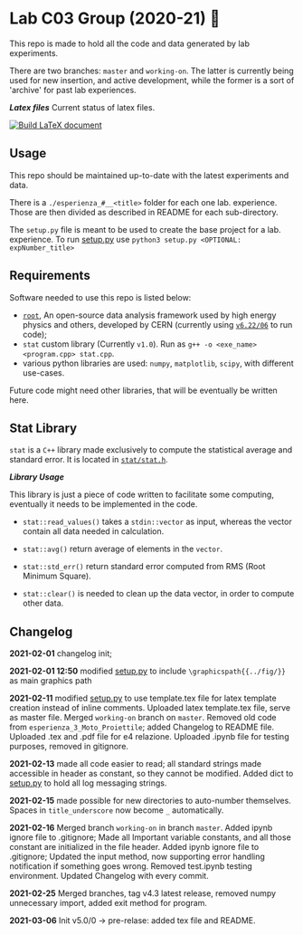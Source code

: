 # Lab C03 Group (2020-21) :rocket:

This repo is made to hold all the code and data generated by lab experiments.

There are two branches: `master` and `working-on`. The latter is currently being 
used for new insertion, and active development, while the former is a sort of 
'archive' for past lab experiences.

***Latex files***
Current status of latex files.

[![Build LaTeX document](https://github.com/mattiasotgia/Lab_C03/actions/workflows/build_latex.yml/badge.svg)](https://github.com/mattiasotgia/Lab_C03/actions/workflows/build_latex.yml)


## Usage

This repo should be maintained up-to-date with the latest experiments and data.

There is a `./esperienza_#__<title>` folder for each one lab. experience. Those 
are then divided as described in README for each sub-directory. 

The `setup.py` file is meant to be used to create the base project for a lab. 
experience. To run [setup.py](setup.py) use `python3 setup.py <OPTIONAL: expNumber_title>`

## Requirements

Software needed to use this repo is listed below:

- [`root`](https://github.com/root-project/root), An open-source data analysis 
framework used by high energy physics and others, developed by CERN 
(currently using [`v6.22/06`](https://github.com/root-project/root/tree/v6-22-06) 
to run code);
- `stat` custom library (Currently `v1.0`). Run as `g++ -o <exe_name> <program.cpp> stat.cpp`.
- various python libraries are used: `numpy`, `matplotlib`, `scipy`, with different use-cases.
<!-- - `numpy` Python library is only needed in order for the [setup.py](setup.py) program to work.  -->

Future code might need other libraries, that will be eventually be written here.

## Stat Library

`stat` is a `C++` library made exclusively to compute the statistical average and
standard error. It is located in [`stat/stat.h`](stat/stat.h).

***Library Usage***

This library is just a piece of code written to facilitate some computing, eventually 
it needs to be implemented in the code.

* `stat::read_values()` takes a `stdin::vector` as input, whereas the vector contain all 
data needed in calculation.

* `stat::avg()` return average of elements in the `vector`.

* `stat::std_err()` return standard error computed from RMS (Root Minimum Square).

* `stat::clear()` is needed to clean up the data vector, in order to compute other data. 

Changelog
---------
**2021-02-01** changelog init;

**2021-02-01 12:50** modified [setup.py](setup.py) to include `\graphicspath{{../fig/}}` 
as main graphics path

**2021-02-11** modified [setup.py](setup.py) to use template.tex file for latex 
template creation instead of inline comments. Uploaded latex template.tex file, 
serve as master file. Merged `working-on` branch on `master`. Removed old code 
from `esperienza_3_Moto_Proiettile`; added Changelog to README file. Uploaded .tex 
and .pdf file for e4 relazione. Uploaded .ipynb file for testing purposes, removed 
in gitignore.

**2021-02-13** made all code easier to read; all standard strings made accessible
in header as constant, so they cannot be modified. Added dict to [setup.py](setup.py)
to hold all log messaging strings.

**2021-02-15** made possible for new directories to auto-number themselves. Spaces 
in `title_underscore` now become `_` automatically. 

**2021-02-16** Merged branch `working-on` in branch `master`. Added ipynb ignore
file to .gitignore; Made all Important variable constants, and all those constant 
are initialized in the file header. Added ipynb ignore file to .gitignore;
Updated the input method, now supporting error handling notification if something 
goes wrong. Removed test.ipynb testing environment. Updated Changelog with every 
commit.

**2021-02-25** Merged branches, tag v4.3 latest release, removed numpy unnecessary 
import, added exit method for program.

**2021-03-06** Init v5.0/0 -> pre-relase: added tex file and README.
